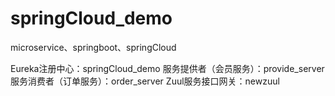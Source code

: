 # springCloud_demo
microservice、springboot、springCloud

Eureka注册中心：springCloud_demo
服务提供者（会员服务）：provide_server
服务消费者（订单服务）：order_server
Zuul服务接口网关：newzuul
